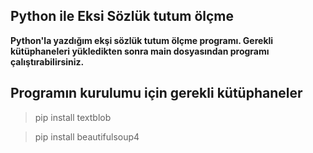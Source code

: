 ## Python ile Eksi Sözlük tutum ölçme 
 **Python'la yazdığım ekşi sözlük tutum ölçme programı. Gerekli kütüphaneleri yükledikten sonra main dosyasından programı çalıştırabilirsiniz.**

## Programın kurulumu için gerekli kütüphaneler
> pip install textblob

> pip install beautifulsoup4

